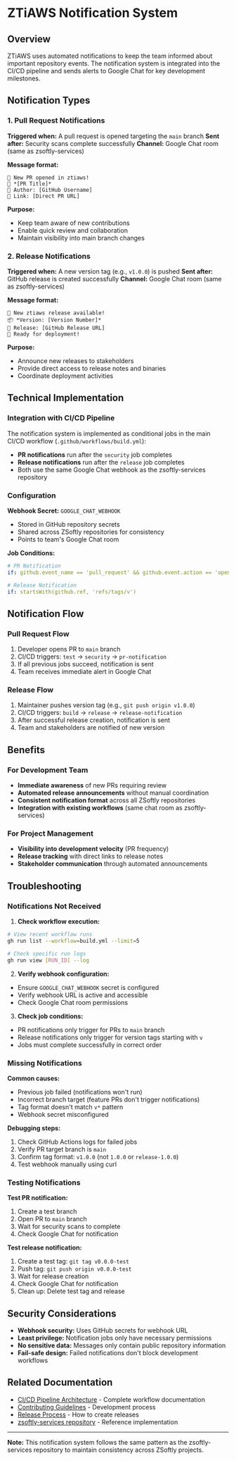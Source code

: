 # ZTiAWS Notification System

## Overview

ZTiAWS uses automated notifications to keep the team informed about important repository events. The notification system is integrated into the CI/CD pipeline and sends alerts to Google Chat for key development milestones.

## Notification Types

### 1. Pull Request Notifications

**Triggered when:** A pull request is opened targeting the `main` branch
**Sent after:** Security scans complete successfully
**Channel:** Google Chat room (same as zsoftly-services)

**Message format:**
```
🔔 New PR opened in ztiaws!
📝 *[PR Title]*
👤 Author: [GitHub Username]
🔗 Link: [Direct PR URL]
```

**Purpose:** 
- Keep team aware of new contributions
- Enable quick review and collaboration
- Maintain visibility into main branch changes

### 2. Release Notifications

**Triggered when:** A new version tag (e.g., `v1.0.0`) is pushed
**Sent after:** GitHub release is created successfully
**Channel:** Google Chat room (same as zsoftly-services)

**Message format:**
```
🚀 New ztiaws release available!
📦 *Version: [Version Number]*
🔗 Release: [GitHub Release URL]
🎉 Ready for deployment!
```

**Purpose:**
- Announce new releases to stakeholders
- Provide direct access to release notes and binaries
- Coordinate deployment activities

## Technical Implementation

### Integration with CI/CD Pipeline

The notification system is implemented as conditional jobs in the main CI/CD workflow (`.github/workflows/build.yml`):

- **PR notifications** run after the `security` job completes
- **Release notifications** run after the `release` job completes
- Both use the same Google Chat webhook as the zsoftly-services repository

### Configuration

**Webhook Secret:** `GOOGLE_CHAT_WEBHOOK`
- Stored in GitHub repository secrets
- Shared across ZSoftly repositories for consistency
- Points to team's Google Chat room

**Job Conditions:**
```yaml
# PR Notification
if: github.event_name == 'pull_request' && github.event.action == 'opened' && github.base_ref == 'main'

# Release Notification  
if: startsWith(github.ref, 'refs/tags/v')
```

## Notification Flow

### Pull Request Flow
1. Developer opens PR to `main` branch
2. CI/CD triggers: `test` → `security` → `pr-notification`
3. If all previous jobs succeed, notification is sent
4. Team receives immediate alert in Google Chat

### Release Flow
1. Maintainer pushes version tag (e.g., `git push origin v1.0.0`)
2. CI/CD triggers: `build` → `release` → `release-notification`
3. After successful release creation, notification is sent
4. Team and stakeholders are notified of new version

## Benefits

### For Development Team
- **Immediate awareness** of new PRs requiring review
- **Automated release announcements** without manual coordination
- **Consistent notification format** across all ZSoftly repositories
- **Integration with existing workflows** (same chat room as zsoftly-services)

### For Project Management
- **Visibility into development velocity** (PR frequency)
- **Release tracking** with direct links to release notes
- **Stakeholder communication** through automated announcements

## Troubleshooting

### Notifications Not Received

1. **Check workflow execution:**
```bash
# View recent workflow runs
gh run list --workflow=build.yml --limit=5

# Check specific run logs
gh run view [RUN_ID] --log
```

2. **Verify webhook configuration:**
- Ensure `GOOGLE_CHAT_WEBHOOK` secret is configured
- Verify webhook URL is active and accessible
- Check Google Chat room permissions

3. **Check job conditions:**
- PR notifications only trigger for PRs to `main` branch
- Release notifications only trigger for version tags starting with `v`
- Jobs must complete successfully in correct order

### Missing Notifications

**Common causes:**
- Previous job failed (notifications won't run)
- Incorrect branch target (feature PRs don't trigger notifications)
- Tag format doesn't match `v*` pattern
- Webhook secret misconfigured

**Debugging steps:**
1. Check GitHub Actions logs for failed jobs
2. Verify PR target branch is `main`
3. Confirm tag format: `v1.0.0` (not `1.0.0` or `release-1.0.0`)
4. Test webhook manually using curl

### Testing Notifications

**Test PR notification:**
1. Create a test branch
2. Open PR to `main` branch
3. Wait for security scans to complete
4. Check Google Chat for notification

**Test release notification:**
1. Create a test tag: `git tag v0.0.0-test`
2. Push tag: `git push origin v0.0.0-test`
3. Wait for release creation
4. Check Google Chat for notification
5. Clean up: Delete test tag and release

## Security Considerations

- **Webhook security:** Uses GitHub secrets for webhook URL
- **Least privilege:** Notification jobs only have necessary permissions
- **No sensitive data:** Messages only contain public repository information
- **Fail-safe design:** Failed notifications don't block development workflows

## Related Documentation

- [CI/CD Pipeline Architecture](CI_CD_PIPELINE.md) - Complete workflow documentation
- [Contributing Guidelines](../CONTRIBUTING.md) - Development process
- [Release Process](../RELEASE.md) - How to create releases
- [zsoftly-services repository](https://github.com/zsoftly/zsoftly-services) - Reference implementation

---

**Note:** This notification system follows the same pattern as the zsoftly-services repository to maintain consistency across ZSoftly projects.